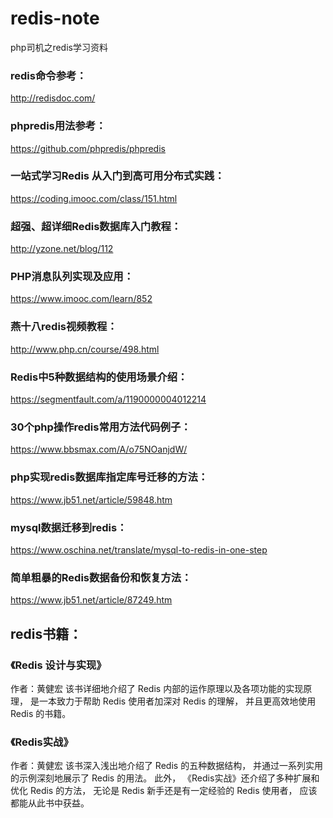 # redis-note
php司机之redis学习资料


### redis命令参考：
http://redisdoc.com/


### phpredis用法参考：
https://github.com/phpredis/phpredis


### 一站式学习Redis 从入门到高可用分布式实践：
https://coding.imooc.com/class/151.html


### 超强、超详细Redis数据库入门教程：
http://yzone.net/blog/112


### PHP消息队列实现及应用：
https://www.imooc.com/learn/852


### 燕十八redis视频教程：
http://www.php.cn/course/498.html


### Redis中5种数据结构的使用场景介绍：
https://segmentfault.com/a/1190000004012214


### 30个php操作redis常用方法代码例子：
https://www.bbsmax.com/A/o75NOanjdW/


### php实现redis数据库指定库号迁移的方法：
https://www.jb51.net/article/59848.htm


### mysql数据迁移到redis：
https://www.oschina.net/translate/mysql-to-redis-in-one-step


### 简单粗暴的Redis数据备份和恢复方法：
https://www.jb51.net/article/87249.htm


## redis书籍：
### 《Redis 设计与实现》
作者：黄健宏
该书详细地介绍了 Redis 内部的运作原理以及各项功能的实现原理， 是一本致力于帮助 Redis 使用者加深对 Redis 的理解， 并且更高效地使用 Redis 的书籍。


### 《Redis实战》
作者：黄健宏
该书深入浅出地介绍了 Redis 的五种数据结构， 并通过一系列实用的示例深刻地展示了 Redis 的用法。 此外， 《Redis实战》还介绍了多种扩展和优化 Redis 的方法， 无论是 Redis 新手还是有一定经验的 Redis 使用者， 应该都能从此书中获益。

